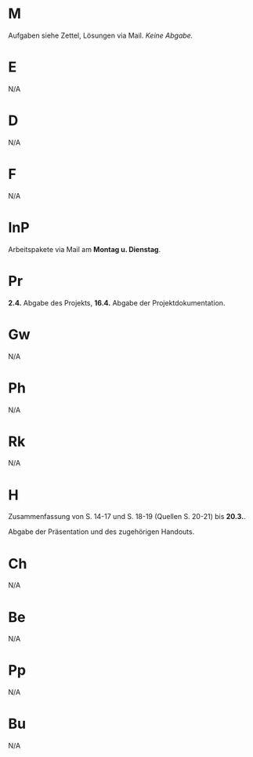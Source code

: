 # M

Aufgaben siehe Zettel, Lösungen via Mail. _Keine Abgabe._

# E

N/A

# D

N/A

# F

N/A

# InP

Arbeitspakete via Mail am __Montag u. Dienstag__.

# Pr

__2.4.__ Abgabe des Projekts, __16.4.__ Abgabe der Projektdokumentation. 

# Gw

N/A

# Ph

N/A

# Rk

N/A

# H

Zusammenfassung von S. 14-17 und S. 18-19 (Quellen S. 20-21) bis __20.3.__.

Abgabe der Präsentation und des zugehörigen Handouts.

# Ch

N/A

# Be

N/A

# Pp

N/A

# Bu

N/A
